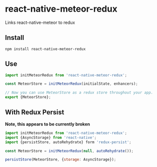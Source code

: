 # react-native-meteor-redux
Links react-native-meteor to redux

## Install
`npm install react-native-meteor-redux`

## Use
````javascript
import initMeteorRedux from 'react-native-meteor-redux';

const MeteorStore = initMeteorRedux(initialState, enhancers);

// Now you can use MeteorStore as a redux store throughout your app.
export {MeteorStore};
````

## With Redux Persist
**Note, this appears to be currently broken**

````javascript
import initMeteorRedux from 'react-native-meteor-redux';
import {AsyncStorage} from 'react-native';
import {persistStore, autoRehydrate} form 'redux-persist';

const MeteorStore = initMeteorRedux(null, autoRehydrate());

persistStore(MeteorStore, {storage: AsyncStorage});
````
